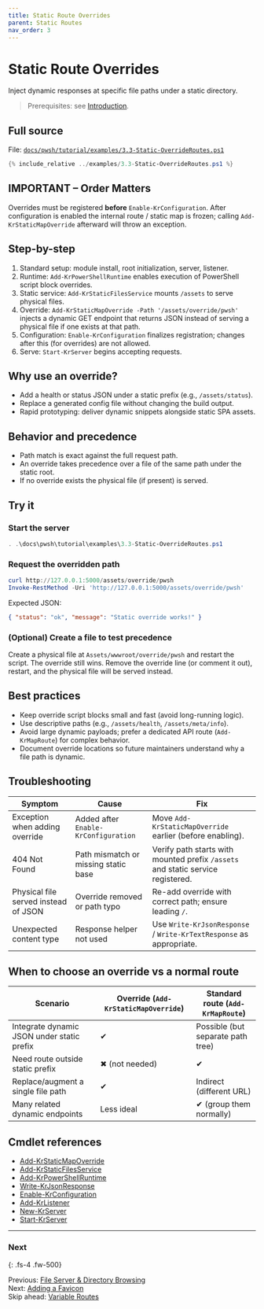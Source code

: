 ```yaml
---
title: Static Route Overrides
parent: Static Routes
nav_order: 3
---
```


# Static Route Overrides

Inject dynamic responses at specific file paths under a static directory.

> Prerequisites: see [Introduction][Introduction].

## Full source

File: [`docs/pwsh/tutorial/examples/3.3-Static-OverrideRoutes.ps1`][3.3-Static-OverrideRoutes.ps1]

```powershell
{% include_relative ../examples/3.3-Static-OverrideRoutes.ps1 %}
```

## IMPORTANT – Order Matters

Overrides must be registered **before** `Enable-KrConfiguration`. After configuration is enabled the internal
route / static map is frozen; calling `Add-KrStaticMapOverride` afterward will throw an exception.

## Step-by-step

1. Standard setup: module install, root initialization, server, listener.
2. Runtime: `Add-KrPowerShellRuntime` enables execution of PowerShell script block overrides.
3. Static service: `Add-KrStaticFilesService` mounts `/assets` to serve physical files.
4. Override: `Add-KrStaticMapOverride -Path '/assets/override/pwsh'` injects a dynamic GET endpoint that
   returns JSON instead of serving a physical file if one exists at that path.
5. Configuration: `Enable-KrConfiguration` finalizes registration; changes after this (for overrides) are not allowed.
6. Serve: `Start-KrServer` begins accepting requests.

## Why use an override?

- Add a health or status JSON under a static prefix (e.g., `/assets/status`).
- Replace a generated config file without changing the build output.
- Rapid prototyping: deliver dynamic snippets alongside static SPA assets.

## Behavior and precedence

- Path match is exact against the full request path.
- An override takes precedence over a file of the same path under the static root.
- If no override exists the physical file (if present) is served.

## Try it

### Start the server

```powershell
. .\docs\pwsh\tutorial\examples\3.3-Static-OverrideRoutes.ps1
```

### Request the overridden path

```powershell
curl http://127.0.0.1:5000/assets/override/pwsh
Invoke-RestMethod -Uri 'http://127.0.0.1:5000/assets/override/pwsh'
```

Expected JSON:

```json
{ "status": "ok", "message": "Static override works!" }
```

### (Optional) Create a file to test precedence

Create a physical file at `Assets/wwwroot/override/pwsh` and restart the script. The override still wins.
Remove the override line (or comment it out), restart, and the physical file will be served instead.

## Best practices

- Keep override script blocks small and fast (avoid long-running logic).
- Use descriptive paths (e.g., `/assets/health`, `/assets/meta/info`).
- Avoid large dynamic payloads; prefer a dedicated API route (`Add-KrMapRoute`) for complex behavior.
- Document override locations so future maintainers understand why a file path is dynamic.

## Troubleshooting

| Symptom                              | Cause                                | Fix                                                                             |
|--------------------------------------|--------------------------------------|---------------------------------------------------------------------------------|
| Exception when adding override       | Added after `Enable-KrConfiguration` | Move `Add-KrStaticMapOverride` earlier (before enabling).                       |
| 404 Not Found                        | Path mismatch or missing static base | Verify path starts with mounted prefix `/assets` and static service registered. |
| Physical file served instead of JSON | Override removed or path typo        | Re-add override with correct path; ensure leading `/`.                          |
| Unexpected content type              | Response helper not used             | Use `Write-KrJsonResponse` / `Write-KrTextResponse` as appropriate.             |

## When to choose an override vs a normal route

| Scenario                                   | Override (`Add-KrStaticMapOverride`) | Standard route (`Add-KrMapRoute`) |
|--------------------------------------------|--------------------------------------|-----------------------------------|
| Integrate dynamic JSON under static prefix | ✔                                    | Possible (but separate path tree) |
| Need route outside static prefix           | ✖ (not needed)                       | ✔                                 |
| Replace/augment a single file path         | ✔                                    | Indirect (different URL)          |
| Many related dynamic endpoints             | Less ideal                           | ✔ (group them normally)           |

## Cmdlet references

- [Add-KrStaticMapOverride][Add-KrStaticMapOverride]
- [Add-KrStaticFilesService][Add-KrStaticFilesService]
- [Add-KrPowerShellRuntime][Add-KrPowerShellRuntime]
- [Write-KrJsonResponse][Write-KrJsonResponse]
- [Enable-KrConfiguration][Enable-KrConfiguration]
- [Add-KrListener][Add-KrListener]
- [New-KrServer][New-KrServer]
- [Start-KrServer][Start-KrServer]

---

### Next

{: .fs-4 .fw-500}

Previous: [File Server & Directory Browsing](./2.File-Server)  
Next: [Adding a Favicon](./4.Favicon)  
Skip ahead: [Variable Routes](../4.variable/index)

[Add-KrStaticMapOverride]: /docs/pwsh/cmdlets/Add-KrStaticMapOverride
[Add-KrStaticFilesService]: /docs/pwsh/cmdlets/Add-KrStaticFilesService
[Add-KrPowerShellRuntime]: /docs/pwsh/cmdlets/Add-KrPowerShellRuntime
[Write-KrJsonResponse]: /docs/pwsh/cmdlets/Write-KrJsonResponse
[Enable-KrConfiguration]: /docs/pwsh/cmdlets/Enable-KrConfiguration
[Add-KrListener]: /docs/pwsh/cmdlets/Add-KrListener
[New-KrServer]: /docs/pwsh/cmdlets/New-KrServer
[Start-KrServer]: /docs/pwsh/cmdlets/Start-KrServer
[3.3-Static-OverrideRoutes.ps1]: /docs/pwsh/tutorial/examples/3.3-Static-OverrideRoutes.ps1
[Introduction]: ../1.introduction/index#prerequisites

